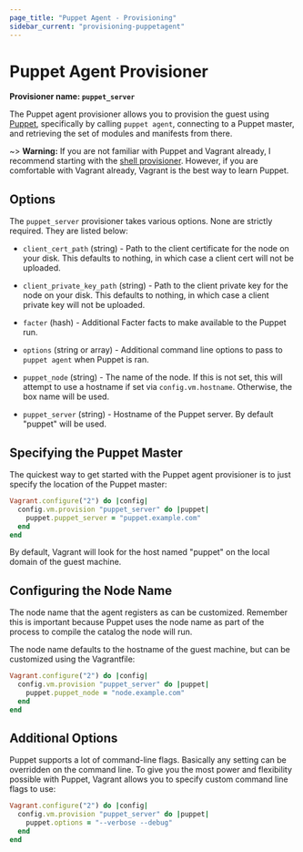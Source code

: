 ```yaml
---
page_title: "Puppet Agent - Provisioning"
sidebar_current: "provisioning-puppetagent"
---
```


# Puppet Agent Provisioner

**Provisioner name: `puppet_server`**

The Puppet agent provisioner allows you to provision the guest using
[Puppet](http://www.puppetlabs.com/puppet), specifically by
calling `puppet agent`, connecting to a Puppet master, and retrieving
the set of modules and manifests from there.

~> **Warning:** If you are not familiar with Puppet and Vagrant already, I
recommend starting with the [shell provisioner](/docs/provisioning/shell.html).
However, if you are comfortable with Vagrant already, Vagrant is the best way
to learn Puppet.

## Options

The `puppet_server` provisioner takes various options. None are strictly
required. They are listed below:

* `client_cert_path` (string) - Path to the client certificate for the
  node on your disk. This defaults to nothing, in which case a client
  cert will not be uploaded.

* `client_private_key_path` (string) - Path to the client private key for
  the node on your disk. This defaults to nothing, in which case a client
  private key will not be uploaded.

* `facter` (hash) - Additional Facter facts to make available to the
  Puppet run.

* `options` (string or array) - Additional command line options to pass
  to `puppet agent` when Puppet is ran.

* `puppet_node` (string) - The name of the node. If this is not set,
  this will attempt to use a hostname if set via `config.vm.hostname`.
  Otherwise, the box name will be used.

* `puppet_server` (string) - Hostname of the Puppet server. By default
  "puppet" will be used.

## Specifying the Puppet Master

The quickest way to get started with the Puppet agent provisioner is to just
specify the location of the Puppet master:

```ruby
Vagrant.configure("2") do |config|
  config.vm.provision "puppet_server" do |puppet|
    puppet.puppet_server = "puppet.example.com"
  end
end
```

By default, Vagrant will look for the host named "puppet" on the
local domain of the guest machine.

## Configuring the Node Name

The node name that the agent registers as can be customized. Remember
this is important because Puppet uses the node name as part of the process
to compile the catalog the node will run.

The node name defaults to the hostname of the guest machine, but can
be customized using the Vagrantfile:

```ruby
Vagrant.configure("2") do |config|
  config.vm.provision "puppet_server" do |puppet|
    puppet.puppet_node = "node.example.com"
  end
end
```

## Additional Options

Puppet supports a lot of command-line flags. Basically any setting can
be overridden on the command line. To give you the most power and flexibility
possible with Puppet, Vagrant allows you to specify custom command line
flags to use:

```ruby
Vagrant.configure("2") do |config|
  config.vm.provision "puppet_server" do |puppet|
    puppet.options = "--verbose --debug"
  end
end
```
